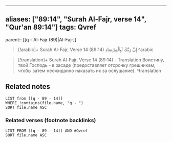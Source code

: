 
---
aliases: ["89:14", "Surah Al-Fajr, verse 14", "Qur'an 89:14"]
tags: Qvref
---

parent:: [[q - Al-Fajr (89)|Al-Fajr]]

> [!arabic]+ Surah Al-Fajr, Verse 14 (89:14)
> <span class="quran-arabic">إِنَّ رَبَّكَ لَبِٱلْمِرْصَادِ</span>
^arabic

> [!translation]+ Surah Al-Fajr, Verse 14 (89:14) - Translation
> Воистину, твой Господь - в засаде (предоставляет отсрочку грешникам, чтобы затем неожиданно наказать их за ослушание).
^translation



## Related notes
```dataview
LIST from [[q - 89 - 14]]
WHERE !contains(file.name, "q - ")
SORT file.name ASC
```

### Related verses (footnote backlinks)
```dataview
LIST FROM [[q - 89 - 14]] AND #Qvref
SORT file.name ASC
```


